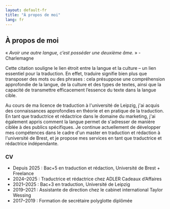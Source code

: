 ```yaml
---
layout: default-fr
title: "À propos de moi"
lang: fr
---
```


## À propos de moi

« *Avoir une autre langue, c’est posséder une deuxième âme.* » - Charlemagne

Cette citation souligne le lien étroit entre la langue et la culture – un lien essentiel pour la traduction. En effet, traduire signifie bien plus que transposer des mots ou des phrases : cela présuppose une compréhension approfondie de la langue, de la culture et des types de textes, ainsi que la capacité de transmettre efficacement l’essence du texte dans la langue cible.

Au cours de ma licence de traduction à l'université de Leipzig, j'ai acquis des connaissances approfondies en théorie et en pratique de la traduction. En tant que traductrice et rédactrice dans le domaine du marketing, j'ai également appris comment la langue permet de s'adresser de manière ciblée à des publics spécifiques. Je continue actuellement de développer mes compétences dans le cadre d'un master en traduction et rédaction à l'université de Brest, et je propose mes services en tant que traductrice et rédactrice indépendante.

### CV
- Depuis 2025 : Bac+5 en traduction et rédaction, Université de Brest + Freelance
- 2024–2025 : Traductrice et rédactrice chez ADLER Cadeaux d’Affaires
- 2021–2025 : Bac+3 en traduction, Université de Leipzig
- 2019–2021 : Assistante de direction chez le cabinet international Taylor Wessing
- 2017–2019 : Formation de secrétaire polyglotte diplômée
